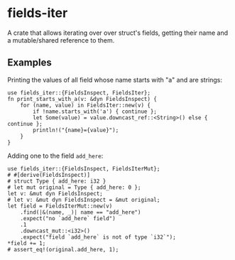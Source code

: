 # fields-iter

A crate that allows iterating over over struct's fields, getting their name and a mutable/shared
reference to them.

## Examples

Printing the values of all field whose name starts with "a" and are strings:
```
use fields_iter::{FieldsInspect, FieldsIter};
fn print_starts_with_a(v: &dyn FieldsInspect) {
    for (name, value) in FieldsIter::new(v) {
        if !name.starts_with('a') { continue };
        let Some(value) = value.downcast_ref::<String>() else { continue };
        println!("{name}={value}");
    }
}
```

Adding one to the field `add_here`:
```
use fields_iter::{FieldsInspect, FieldsIterMut};
# #[derive(FieldsInspect)]
# struct Type { add_here: i32 }
# let mut original = Type { add_here: 0 };
let v: &mut dyn FieldsInspect;
# let v: &mut dyn FieldsInspect = &mut original;
let field = FieldsIterMut::new(v)
    .find(|&(name, _)| name == "add_here")
    .expect("no `add_here` field")
    .1
    .downcast_mut::<i32>()
    .expect("field `add_here` is not of type `i32`");
*field += 1;
# assert_eq!(original.add_here, 1);
```

